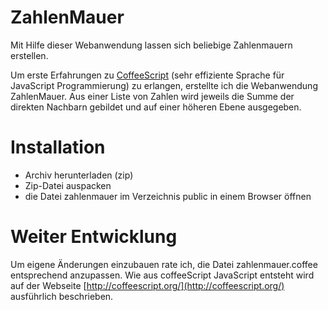 ZahlenMauer
===========

Mit Hilfe dieser Webanwendung lassen sich beliebige 
Zahlenmauern erstellen.

Um erste Erfahrungen zu [CoffeeScript](http://coffeescript.org/) (sehr effiziente Sprache für 
JavaScript Programmierung) zu erlangen, erstellte ich die Webanwendung
ZahlenMauer. Aus einer Liste von Zahlen wird jeweils die Summe der direkten
Nachbarn gebildet und auf einer höheren Ebene ausgegeben.

Installation
============
- Archiv herunterladen (zip)
- Zip-Datei auspacken
- die Datei zahlenmauer im Verzeichnis public in einem Browser öffnen

Weiter Entwicklung
==================
Um eigene Änderungen einzubauen rate ich, die Datei zahlenmauer.coffee entsprechend
anzupassen. Wie aus coffeeScript JavaScript entsteht wird auf der Webseite 
[http://coffeescript.org/](http://coffeescript.org/) ausführlich beschrieben.

